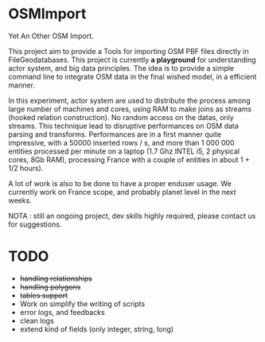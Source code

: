 OSMImport
=========

Yet An Other OSM Import.

This project aim to provide a Tools for importing OSM PBF files directly in FileGeodatabases. This project is currently **a playground** for understanding actor system, and big data principles. The idea is to provide a simple command line to integrate OSM data in the final wished model, in a efficient manner.

In this experiment, actor system are used to distribute the process among large number of machines and cores, using RAM to make joins as streams (hooked relation construction). No random access on the datas, only streams. This technique lead to disruptive performances on OSM data parsing and transforms. Performances are in a first manner quite impressive, with a 50000 inserted rows / s, and more than 1 000 000 entities processed per minute on a laptop (1.7 Ghz INTEL i5, 2 physical cores, 8Gb RAM), processing France with a couple of entities in about 1 + 1/2 hours).

A lot of work is also to be done to have a proper enduser usage. We currently work on France scope, and probably planet level in the next weeks.

NOTA : still an ongoing project, dev skills highly required, please contact us for suggestions.

# TODO

- <strike>handling relationships</strike>
- <strike>handling polygons</strike>
- <strike>tables support</strike>
- Work on simplify the writing of scripts
- error logs, and feedbacks
- clean logs
- extend kind of fields (only integer, string, long)

